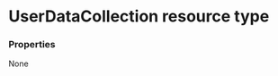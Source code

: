 # UserDataCollection resource type



### Properties
None

<!-- uuid: b6d9c0d4-cedb-4f42-8c3b-055996806228
2015-10-12 23:35:03 UTC -->